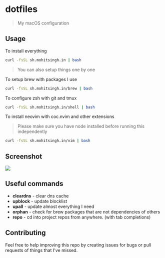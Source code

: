 # dotfiles

> My macOS configuration

## Usage

To install everything

```sh
curl -fsSL sh.mohitsingh.in | bash
```

> You can also setup things one by one

To setup brew with packages I use

```sh
curl -fsSL sh.mohitsingh.in/brew | bash
```

To configure zsh with git and tmux

```sh
curl -fsSL sh.mohitsingh.in/shell | bash
```

To install neovim with coc.nvim and other extensions

> Please make sure you have node installed before running this independently

```sh
curl -fsSL sh.mohitsingh.in/vim | bash
```

## Screenshot

![](https://repository-images.githubusercontent.com/137441525/81066c80-c1d8-11ea-8df0-81fd0232a3fa)

## Useful commands

- **cleardns** - clear dns cache
- **upblock** - update blocklist
- **upall** - update almost everything I need
- **orphan** - check for brew packages that are not dependencies of others
- **repo** - cd into project repos from anywhere. (with tab completions)

## Contributing

Feel free to help improving this repo by creating issues for bugs or pull requests of things that I've missed.

